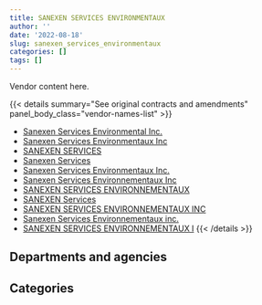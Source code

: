 ```yaml
---
title: SANEXEN SERVICES ENVIRONMENTAUX
author: ''
date: '2022-08-18'
slug: sanexen_services_environmentaux
categories: []
tags: []
---
```


<script src="/rmarkdown-libs/htmlwidgets/htmlwidgets.js"></script>
<link href="/rmarkdown-libs/datatables-css/datatables-crosstalk.css" rel="stylesheet" />
<script src="/rmarkdown-libs/datatables-binding/datatables.js"></script>
<script src="/rmarkdown-libs/jquery/jquery-3.6.0.min.js"></script>
<link href="/rmarkdown-libs/dt-core-bootstrap/css/dataTables.bootstrap.min.css" rel="stylesheet" />
<link href="/rmarkdown-libs/dt-core-bootstrap/css/dataTables.bootstrap.extra.css" rel="stylesheet" />
<script src="/rmarkdown-libs/dt-core-bootstrap/js/jquery.dataTables.min.js"></script>
<script src="/rmarkdown-libs/dt-core-bootstrap/js/dataTables.bootstrap.min.js"></script>
<link href="/rmarkdown-libs/crosstalk/css/crosstalk.min.css" rel="stylesheet" />
<script src="/rmarkdown-libs/crosstalk/js/crosstalk.min.js"></script>
<script src="/rmarkdown-libs/htmlwidgets/htmlwidgets.js"></script>
<link href="/rmarkdown-libs/datatables-css/datatables-crosstalk.css" rel="stylesheet" />
<script src="/rmarkdown-libs/datatables-binding/datatables.js"></script>
<script src="/rmarkdown-libs/jquery/jquery-3.6.0.min.js"></script>
<link href="/rmarkdown-libs/dt-core-bootstrap/css/dataTables.bootstrap.min.css" rel="stylesheet" />
<link href="/rmarkdown-libs/dt-core-bootstrap/css/dataTables.bootstrap.extra.css" rel="stylesheet" />
<script src="/rmarkdown-libs/dt-core-bootstrap/js/jquery.dataTables.min.js"></script>
<script src="/rmarkdown-libs/dt-core-bootstrap/js/dataTables.bootstrap.min.js"></script>
<link href="/rmarkdown-libs/crosstalk/css/crosstalk.min.css" rel="stylesheet" />
<script src="/rmarkdown-libs/crosstalk/js/crosstalk.min.js"></script>

Vendor content here.

{{< details summary="See original contracts and amendments" panel_body_class="vendor-names-list" >}}
- [Sanexen Services Environmental Inc.](https://search.open.canada.ca/en/ct/?sort=contract_value_f%20desc&page=1&search_text=%22Sanexen%20Services%20Environmental%20Inc.%22)
- [Sanexen Services Environmentaux Inc](https://search.open.canada.ca/en/ct/?sort=contract_value_f%20desc&page=1&search_text=%22Sanexen%20Services%20Environmentaux%20Inc%22)
- [SANEXEN SERVICES](https://search.open.canada.ca/en/ct/?sort=contract_value_f%20desc&page=1&search_text=%22SANEXEN%20SERVICES%22)
- [Sanexen Services](https://search.open.canada.ca/en/ct/?sort=contract_value_f%20desc&page=1&search_text=%22Sanexen%20Services%22)
- [Sanexen Services Environmentaux Inc.](https://search.open.canada.ca/en/ct/?sort=contract_value_f%20desc&page=1&search_text=%22Sanexen%20Services%20Environmentaux%20Inc.%22)
- [Sanexen Services Environnementaux Inc](https://search.open.canada.ca/en/ct/?sort=contract_value_f%20desc&page=1&search_text=%22Sanexen%20Services%20Environnementaux%20Inc%22)
- [SANEXEN SERVICES ENVIRONNEMENTAUX](https://search.open.canada.ca/en/ct/?sort=contract_value_f%20desc&page=1&search_text=%22SANEXEN%20SERVICES%20ENVIRONNEMENTAUX%22)
- [SANEXEN Services](https://search.open.canada.ca/en/ct/?sort=contract_value_f%20desc&page=1&search_text=%22SANEXEN%20Services%22)
- [SANEXEN SERVICES ENVIRONNEMENTAUX INC](https://search.open.canada.ca/en/ct/?sort=contract_value_f%20desc&page=1&search_text=%22SANEXEN%20SERVICES%20ENVIRONNEMENTAUX%20INC%22)
- [Sanexen Services Environnementaux inc.](https://search.open.canada.ca/en/ct/?sort=contract_value_f%20desc&page=1&search_text=%22Sanexen%20Services%20Environnementaux%20inc.%22)
- [SANEXEN SERVICES ENVIRONNEMENTAUX I](https://search.open.canada.ca/en/ct/?sort=contract_value_f%20desc&page=1&search_text=%22SANEXEN%20SERVICES%20ENVIRONNEMENTAUX%20I%22)
{{< /details >}}

## Departments and agencies

<div id="htmlwidget-1" style="width:100%;height:auto;" class="datatables html-widget"></div>
<script type="application/json" data-for="htmlwidget-1">{"x":{"style":"bootstrap","filter":"none","vertical":false,"data":[["<a href=\"/departments/dnd-mdn/\">National Defence<\/a>","<a href=\"/departments/hc-sc/\">Health Canada<\/a>","<a href=\"/departments/pwgsc-tpsgc/\">Public Services and Procurement Canada<\/a>"],[14349012.92,395715.07,376269.31],[358200,331302.71,4126473.59],[4061222.74,340889.54,54172.21],[5170132.36,133450.81,103756.3]],"container":"<table class=\"table table-striped table-hover row-border order-column display\">\n  <thead>\n    <tr>\n      <th>Department<\/th>\n      <th>2017-2018<\/th>\n      <th>2018-2019<\/th>\n      <th>2019-2020<\/th>\n      <th>2020-2021<\/th>\n    <\/tr>\n  <\/thead>\n<\/table>","options":{"order":[[4,"desc"]],"pageLength":10,"autoWidth":true,"columnDefs":[{"targets":1,"render":"function(data, type, row, meta) {\n    return type !== 'display' ? data : DTWidget.formatCurrency(data, \"$\", 2, 3, \",\", \".\", true, null);\n  }"},{"targets":2,"render":"function(data, type, row, meta) {\n    return type !== 'display' ? data : DTWidget.formatCurrency(data, \"$\", 2, 3, \",\", \".\", true, null);\n  }"},{"targets":3,"render":"function(data, type, row, meta) {\n    return type !== 'display' ? data : DTWidget.formatCurrency(data, \"$\", 2, 3, \",\", \".\", true, null);\n  }"},{"targets":4,"render":"function(data, type, row, meta) {\n    return type !== 'display' ? data : DTWidget.formatCurrency(data, \"$\", 2, 3, \",\", \".\", true, null);\n  }"},{"width":"16%","targets":[1,2,3,4]},{"className":"dt-right","targets":[1,2,3,4]}],"orderClasses":false}},"evals":["options.columnDefs.0.render","options.columnDefs.1.render","options.columnDefs.2.render","options.columnDefs.3.render"],"jsHooks":[]}</script>

## Categories

<div id="htmlwidget-2" style="width:100%;height:auto;" class="datatables html-widget"></div>
<script type="application/json" data-for="htmlwidget-2">{"x":{"style":"bootstrap","filter":"none","vertical":false,"data":[["<a href=\"/categories/1_facilities_and_construction/\">Facilities and construction<\/a>","<a href=\"/categories/2_professional_services/\">Professional services<\/a>"],[14542283.05,578714.24],[4433236.09,382740.21],[4061222.74,395061.75],[5170132.36,237207.11]],"container":"<table class=\"table table-striped table-hover row-border order-column display\">\n  <thead>\n    <tr>\n      <th>Category<\/th>\n      <th>2017-2018<\/th>\n      <th>2018-2019<\/th>\n      <th>2019-2020<\/th>\n      <th>2020-2021<\/th>\n    <\/tr>\n  <\/thead>\n<\/table>","options":{"order":[[4,"desc"]],"dom":"t","pageLength":30,"autoWidth":true,"columnDefs":[{"targets":1,"render":"function(data, type, row, meta) {\n    return type !== 'display' ? data : DTWidget.formatCurrency(data, \"$\", 2, 3, \",\", \".\", true, null);\n  }"},{"targets":2,"render":"function(data, type, row, meta) {\n    return type !== 'display' ? data : DTWidget.formatCurrency(data, \"$\", 2, 3, \",\", \".\", true, null);\n  }"},{"targets":3,"render":"function(data, type, row, meta) {\n    return type !== 'display' ? data : DTWidget.formatCurrency(data, \"$\", 2, 3, \",\", \".\", true, null);\n  }"},{"targets":4,"render":"function(data, type, row, meta) {\n    return type !== 'display' ? data : DTWidget.formatCurrency(data, \"$\", 2, 3, \",\", \".\", true, null);\n  }"},{"width":"16%","targets":[1,2,3,4]},{"className":"dt-right","targets":[1,2,3,4]}],"orderClasses":false,"lengthMenu":[10,25,30,50,100]}},"evals":["options.columnDefs.0.render","options.columnDefs.1.render","options.columnDefs.2.render","options.columnDefs.3.render"],"jsHooks":[]}</script>
